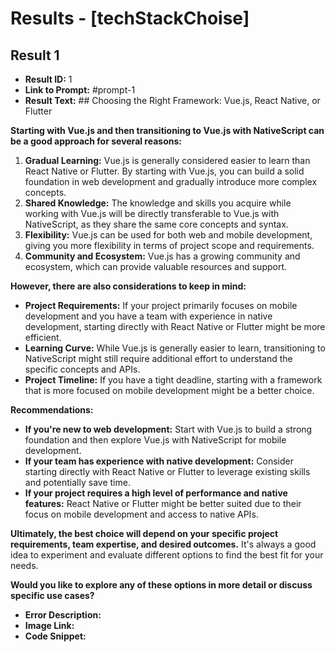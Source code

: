 # Results - [techStackChoise]

## Result 1
* **Result ID:** 1
* **Link to Prompt:** #prompt-1
* **Result Text:** ## Choosing the Right Framework: Vue.js, React Native, or Flutter

**Starting with Vue.js and then transitioning to Vue.js with NativeScript can be a good approach for several reasons:**

1. **Gradual Learning:** Vue.js is generally considered easier to learn than React Native or Flutter. By starting with Vue.js, you can build a solid foundation in web development and gradually introduce more complex concepts.
2. **Shared Knowledge:** The knowledge and skills you acquire while working with Vue.js will be directly transferable to Vue.js with NativeScript, as they share the same core concepts and syntax.
3. **Flexibility:** Vue.js can be used for both web and mobile development, giving you more flexibility in terms of project scope and requirements.
4. **Community and Ecosystem:** Vue.js has a growing community and ecosystem, which can provide valuable resources and support.

**However, there are also considerations to keep in mind:**

* **Project Requirements:** If your project primarily focuses on mobile development and you have a team with experience in native development, starting directly with React Native or Flutter might be more efficient.
* **Learning Curve:** While Vue.js is generally easier to learn, transitioning to NativeScript might still require additional effort to understand the specific concepts and APIs.
* **Project Timeline:** If you have a tight deadline, starting with a framework that is more focused on mobile development might be a better choice.

**Recommendations:**

* **If you're new to web development:** Start with Vue.js to build a strong foundation and then explore Vue.js with NativeScript for mobile development.
* **If your team has experience with native development:** Consider starting directly with React Native or Flutter to leverage existing skills and potentially save time.
* **If your project requires a high level of performance and native features:** React Native or Flutter might be better suited due to their focus on mobile development and access to native APIs.

**Ultimately, the best choice will depend on your specific project requirements, team expertise, and desired outcomes.** It's always a good idea to experiment and evaluate different options to find the best fit for your needs.

**Would you like to explore any of these options in more detail or discuss specific use cases?**
* **Error Description:** 
* **Image Link:** 
* **Code Snippet:** 

